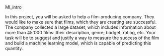 Ml_intro


In this project, you will be asked to help a film-producing company. They would like to make sure that films, which they are creating are successful. The company collected a large dataset, which includes information about more than 45'000 films: their description, genre, budget, rating, etc.
Your task will be to suggest and justify a way to measure the success of the film and build a machine learning model, which is capable of predicting this quantity.
